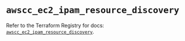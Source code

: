 # `awscc_ec2_ipam_resource_discovery`

Refer to the Terraform Registry for docs: [`awscc_ec2_ipam_resource_discovery`](https://registry.terraform.io/providers/hashicorp/awscc/0.70.0/docs/resources/ec2_ipam_resource_discovery).
